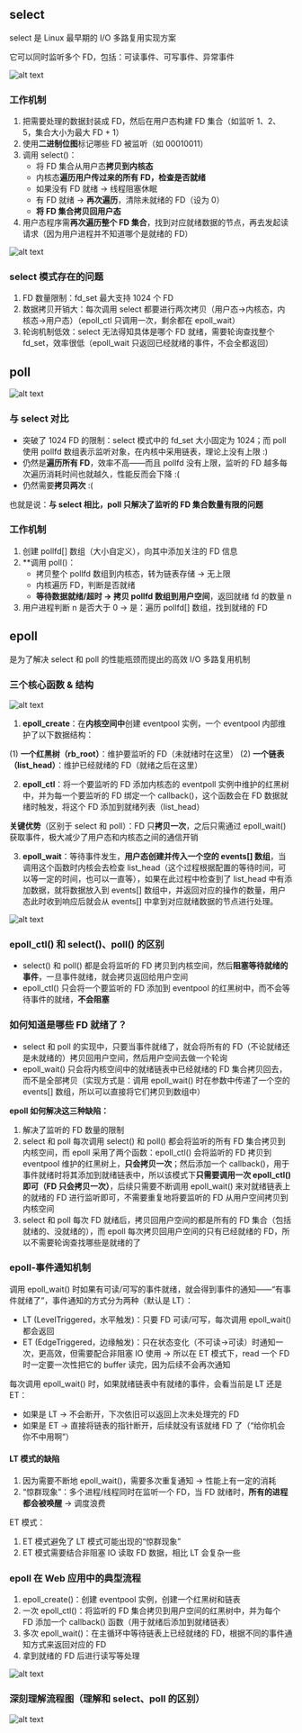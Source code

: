 ## select

select 是 Linux 最早期的 I/O 多路复用实现方案

它可以同时监听多个 FD，包括：可读事件、可写事件、异常事件

![alt text](image-1.png)

### 工作机制

1. 把需要处理的数据封装成 FD，然后在用户态构建 FD 集合（如监听 1、2、5，集合大小为最大 FD + 1）
2. 使用**二进制位图**标记哪些 FD 被监听（如 00010011）
3. 调用 select()：
    - 将 FD 集合从用户态**拷贝到内核态**
    - 内核态**遍历用户传过来的所有 FD，检查是否就绪**
    - 如果没有 FD 就绪 -> 线程阻塞休眠
    - 有 FD 就绪 -> **再次遍历**，清除未就绪的 FD（设为 0）
    - **将 FD 集合拷贝回用户态**
4. 用户态程序需**再次遍历整个 FD 集合**，找到对应就绪数据的节点，再去发起读请求（因为用户进程并不知道哪个是就绪的 FD）

![alt text](image-2.png)

### select 模式存在的问题

1. FD 数量限制：fd_set 最大支持 1024 个 FD
2. 数据拷贝开销大：每次调用 select 都要进行两次拷贝（用户态->内核态，内核态->用户态）（epoll_ctl 只调用一次，剩余都在 epoll_wait）
3. 轮询机制低效：select 无法得知具体是哪个 FD 就绪，需要轮询查找整个 fd_set，效率很低（epoll_wait 只返回已经就绪的事件，不会全都返回）

## poll

![alt text](image-3.png)

### 与 select 对比

- 突破了 1024 FD 的限制：select 模式中的 fd_set 大小固定为 1024；而 poll 使用 pollfd 数组表示监听对象，在内核中采用链表，理论上没有上限 :)
- 仍然是**遍历所有 FD**，效率不高——而且 pollfd 没有上限，监听的 FD 越多每次遍历消耗时间也就越久，性能反而会下降 :(
- 仍然需要**拷贝两次** :(

也就是说：**与 select 相比，poll 只解决了监听的 FD 集合数量有限的问题**

### 工作机制

1. 创建 pollfd[] 数组（大小自定义），向其中添加关注的 FD 信息
2. **调用 poll()：
   - 拷贝整个 pollfd 数组到内核态，转为链表存储 -> 无上限
   - 内核遍历 FD，判断是否就绪
   - **等待数据就绪/超时 -> 拷贝 pollfd 数组到用户空间**，返回就绪 fd 的数量 n
3. 用户进程判断 n 是否大于 0 -> 是：遍历 pollfd[] 数组，找到就绪的 FD

## epoll

是为了解决 select 和 poll 的性能瓶颈而提出的高效 I/O 多路复用机制

### 三个核心函数 & 结构

![alt text](image-5.png)

1. **epoll_create**：在**内核空间中**创建 eventpool 实例，一个 eventpool 内部维护了以下数据结构：

(1) **一个红黑树（rb_root）**：维护要监听的 FD（未就绪时在这里）
(2) **一个链表（list_head）**：维护已经就绪的 FD（就绪之后在这里）

2. **epoll_ctl**：将一个要监听的 FD 添加内核态的 eventpoll 实例中维护的红黑树中，并为每一个要监听的 FD 绑定一个 callback()，这个函数会在 FD 数据就绪时触发，将这个 FD 添加到就绪列表（list_head）

**关键优势**（区别于 select 和 poll）：FD 只**拷贝一次**，之后只需通过 epoll_wait() 获取事件，极大减少了用户态和内核态之间的通信开销

3. **epoll_wait**：等待事件发生，**用户态创建并传入一个空的 events[] 数组**，当调用这个函数时内核会去检查 list_head（这个过程根据配置的等待时间，可以等一定的时间，也可以一直等），如果在此过程中检查到了 list_head 中有添加数据，就将数据放入到 events[] 数组中，并返回对应的操作的数量，用户态此时收到响应后就会从 events[] 中拿到对应就绪数据的节点进行处理。

![alt text](image-4.png)

### epoll_ctl() 和 select()、poll() 的区别

- select() 和 poll() 都是会将监听的 FD 拷贝到内核空间，然后**阻塞等待就绪的事件**，一旦事件就绪，就会拷贝返回给用户空间
- epoll_ctl() 只会将一个要监听的 FD 添加到 eventpool 的红黑树中，而不会等待事件的就绪，**不会阻塞**

### 如何知道是哪些 FD 就绪了？

- select 和 poll 的实现中，只要当事件就绪了，就会将所有的 FD（不论就绪还是未就绪的）拷贝回用户空间，然后用户空间去做一个轮询
- epoll_wait() 只会将内核空间中的就绪链表中已经就绪的 FD 集合拷贝回去，而不是全部拷贝（实现方式是：调用 epoll_wait() 时在参数中传递了一个空的 events[] 数组，所以可以直接将它们拷贝到数组中）

**epoll 如何解决这三种缺陷：**

1. 解决了监听的 FD 数量的限制
2. select 和 poll 每次调用 select() 和 poll() 都会将监听的所有 FD 集合拷贝到内核空间，而 epoll 采用了两个函数：epoll_ctl() 会将监听的 FD 拷贝到 eventpool 维护的红黑树上，**只会拷贝一次**；然后添加一个 callback()，用于事件就绪时将其添加到就绪链表中，所以该模式下**只需要调用一次 epoll_ctl() 即可（FD 只会拷贝一次）**，后续只需要不断调用 epoll_wait() 来对就绪链表上的就绪的 FD 进行监听即可，不需要重复地将要监听的 FD 从用户空间拷贝到内核空间
3. select 和 poll 每次 FD 就绪后，拷贝回用户空间的都是所有的 FD 集合（包括就绪的、没就绪的），而 epoll 每次拷贝回用户空间的只有已经就绪的 FD，所以不需要轮询查找哪些是就绪的了

### epoll-事件通知机制

调用 epoll_wait() 时如果有可读/可写的事件就绪，就会得到事件的通知——“有事件就绪了”，事件通知的方式分为两种（默认是 LT）：

- LT (LevelTriggered，水平触发)：只要 FD 可读/可写，每次调用 epoll_wait() 都会返回
- ET (EdgeTriggered，边缘触发)：只在状态变化（不可读->可读）时通知一次，更高效，但需要配合非阻塞 IO 使用 -> 所以在 ET 模式下，read 一个 FD 时一定要一次性把它的 buffer 读完，因为后续不会再次通知

每次调用 epoll_wait() 时，如果就绪链表中有就绪的事件，会看当前是 LT 还是 ET：
- 如果是 LT -> 不会断开，下次依旧可以返回上次未处理完的 FD
- 如果是 ET -> 直接将链表的指针断开，后续就没有该就绪 FD 了（“给你机会你不中用啊”）

#### LT 模式的缺陷

1. 因为需要不断地 epoll_wait()，需要多次重复通知 -> 性能上有一定的消耗
2. “惊群现象”：多个进程/线程同时在监听一个 FD，当 FD 就绪时，**所有的进程都会被唤醒** -> 调度浪费

ET 模式：

1. ET 模式避免了 LT 模式可能出现的“惊群现象”
2. ET 模式需要结合非阻塞 IO 读取 FD 数据，相比 LT 会复杂一些

### epoll 在 Web 应用中的典型流程

1. epoll_create()：创建 eventpool 实例，创建一个红黑树和链表
2. 一次 epoll_ctl()：将监听的 FD 集合拷贝到用户空间的红黑树中，并为每个 FD 添加一个 callback() 函数（用于就绪后添加到就绪链表）
3. 多次 epoll_wait()：在主循环中等待链表上已经就绪的 FD，根据不同的事件通知方式来返回对应的 FD
4. 拿到就绪的 FD 后进行读写等处理

![alt text](image-6.png)

### 深刻理解流程图（理解和 select、poll 的区别）

![alt text](image-7.png)